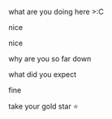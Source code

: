what are you doing here >:C



































































nice






























































































































































































































































































































































nice











why are you so far down





what did you expect








fine












take your gold star ⭐
